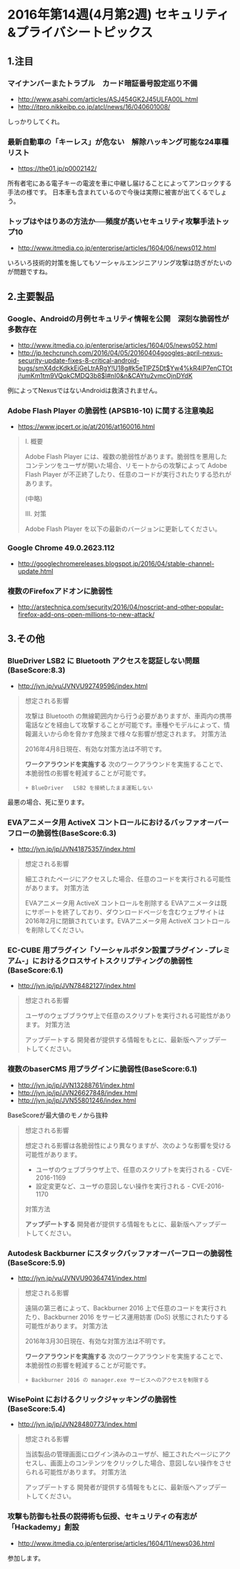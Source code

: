 2016年第14週(4月第2週) セキュリティ&プライバシートピックス
===

1.注目
---

### マイナンバーまたトラブル　カード暗証番号設定巡り不備

+ <http://www.asahi.com/articles/ASJ454GK2J45ULFA00L.html>
+ <http://itpro.nikkeibp.co.jp/atcl/news/16/040601008/>

しっかりしてくれ。

### 最新自動車の「キーレス」が危ない　解除ハッキング可能な24車種リスト

+ <https://the01.jp/p0002142/>

所有者宅にある電子キーの電波を車に中継し届けることによってアンロックする手法の様です。
日本車も含まれているので今後は実際に被害が出てくるでしょう。

### トップはやはりあの方法か──頻度が高いセキュリティ攻撃手法トップ10

+ <http://www.itmedia.co.jp/enterprise/articles/1604/06/news012.html>

いろいろ技術的対策を施してもソーシャルエンジニアリング攻撃は防ぎがたいのが問題ですね。

2.主要製品
---

### Google、Androidの月例セキュリティ情報を公開　深刻な脆弱性が多数存在

+ <http://www.itmedia.co.jp/enterprise/articles/1604/05/news052.html>
+ <http://jp.techcrunch.com/2016/04/05/20160404googles-april-nexus-security-update-fixes-8-critical-android-bugs/smX4dcKdkkEiGeLtrARgY!U18g#k5eTlPZ5Dt$Yw4%kR4lP7enCTOtj!umKm1tm9VQqkCMDQ3b8$l#nI0&n&CAYtu2vmcOjnDYdK>

例によってNexusではないAndroidは救済されません。

### Adobe Flash Player の脆弱性 (APSB16-10) に関する注意喚起

+ <https://www.jpcert.or.jp/at/2016/at160016.html>

> I. 概要
>
> Adobe Flash Player には、複数の脆弱性があります。脆弱性を悪用した
> コンテンツをユーザが開いた場合、リモートからの攻撃によって Adobe Flash
> Player が不正終了したり、任意のコードが実行されたりする恐れがあります。
>
> (中略)
>
> III. 対策
>
> Adobe Flash Player を以下の最新のバージョンに更新してください。

### Google Chrome  49.0.2623.112

+ <http://googlechromereleases.blogspot.jp/2016/04/stable-channel-update.html>

### 複数のFirefoxアドオンに脆弱性

+ <http://arstechnica.com/security/2016/04/noscript-and-other-popular-firefox-add-ons-open-millions-to-new-attack/>

3.その他
---

### BlueDriver LSB2 に Bluetooth アクセスを認証しない問題(BaseScore:8.3)

+ <http://jvn.jp/vu/JVNVU92749596/index.html>

> 想定される影響
>
> 攻撃は Bluetooth の無線範囲内から行う必要がありますが、車両内の携帯電話などを経由して攻撃することが可能です。車種やモデルによって、情報漏えいから命を脅かす危険まで様々な影響が想定されます。
> 対策方法
>
> 2016年4月8日現在、有効な対策方法は不明です。
>
> **ワークアラウンドを実施する**
> 次のワークアラウンドを実施することで、本脆弱性の影響を軽減することが可能です。
>
>     + BlueDriver   LSB2 を接続したまま運転しない
>

最悪の場合、死に至ります。

### EVAアニメータ用 ActiveX コントロールにおけるバッファオーバーフローの脆弱性(BaseScore:6.3)

+ <http://jvn.jp/jp/JVN41875357/index.html>

> 想定される影響
>
> 細工されたページにアクセスした場合、任意のコードを実行される可能性があります。
> 対策方法
>
> EVAアニメータ用 ActiveX コントロールを削除する
> EVAアニメータは既にサポートを終了しており、ダウンロードページを含むウェブサイトは 2016年2月に閉鎖されています。EVAアニメータ用 ActiveX コントロールを削除してください。
>

### EC-CUBE 用プラグイン「ソーシャルボタン設置プラグイン -プレミアム-」におけるクロスサイトスクリプティングの脆弱性(BaseScore:6.1)

+ <http://jvn.jp/jp/JVN78482127/index.html>

> 想定される影響
>
> ユーザのウェブブラウザ上で任意のスクリプトを実行される可能性があります。
> 対策方法
>
> アップデートする
> 開発者が提供する情報をもとに、最新版へアップデートしてください。
>

### 複数のbaserCMS 用プラグインに脆弱性(BaseScore:6.1)

+ <http://jvn.jp/jp/JVN13288761/index.html>
+ <http://jvn.jp/jp/JVN26627848/index.html>
+ <http://jvn.jp/jp/JVN55801246/index.html>

BaseScoreが最大値のモノから抜粋
> 想定される影響
>
> 想定される影響は各脆弱性により異なりますが、次のような影響を受ける可能性があります。
> + ユーザのウェブブラウザ上で、任意のスクリプトを実行される - CVE-2016-1169
> + 設定変更など、ユーザの意図しない操作を実行される - CVE-2016-1170
>
> 対策方法
>
> **アップデートする**
> 開発者が提供する情報をもとに、最新版へアップデートしてください。
>

### Autodesk Backburner にスタックバッファオーバーフローの脆弱性(BaseScore:5.9)

+ <http://jvn.jp/vu/JVNVU90364741/index.html>

> 想定される影響
>
> 遠隔の第三者によって、Backburner 2016 上で任意のコードを実行されたり、Backburner 2016 をサービス運用妨害 (DoS) 状態にされたりする可能性があります。
> 対策方法
>
> 2016年3月30日現在、有効な対策方法は不明です。
>
> **ワークアラウンドを実施する**
> 次のワークアラウンドを実施することで、本脆弱性の影響を軽減することが可能です。
>
>     + Backburner 2016 の manager.exe サービスへのアクセスを制限する
>

### WisePoint におけるクリックジャッキングの脆弱性(BaseScore:5.4)

+ <http://jvn.jp/jp/JVN28480773/index.html>

> 想定される影響
>
> 当該製品の管理画面にログイン済みのユーザが、細工されたページにアクセスし、画面上のコンテンツをクリックした場合、意図しない操作をさせられる可能性があります。
> 対策方法
>
> アップデートする
> 開発者が提供する情報をもとに、最新版へアップデートしてください。
>

### 攻撃も防御も社長の説得術も伝授、セキュリティの有志が「Hackademy」創設

+ <http://www.itmedia.co.jp/enterprise/articles/1604/11/news036.html>

参加します。
